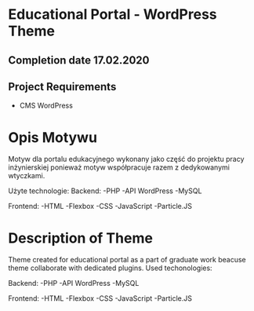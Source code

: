 # Educational Portal - WordPress Theme 

## Completion date 17.02.2020

## Project Requirements
- CMS WordPress 


# Opis Motywu
Motyw dla portalu edukacyjnego wykonany jako część do projektu pracy inżynierskiej ponieważ motyw współpracuje razem z dedykowanymi wtyczkami.

Użyte technologie:
Backend:
 -PHP
 -API WordPress
 -MySQL
 
Frontend:
 -HTML
 -Flexbox
 -CSS
 -JavaScript
 -Particle.JS

# Description of Theme
Theme created for educational portal as a part of graduate work beacuse theme collaborate with dedicated plugins.
   Used techonologies:
   
   Backend:
    -PHP
    -API WordPress
    -MySQL
  
   Frontend:
    -HTML
    -Flexbox
    -CSS
    -JavaScript
	-Particle.JS
